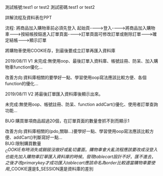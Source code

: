 測試帳號:test1 or test2
測試密碼:test1 or test2

詳解流程及資料表在PPT

流程:
將商品加入購物車前必須先登入
起始頁---->登入---->將商品加入購物車--->按結帳按鈕進入訂單頁面---->訂單頁面可修改訂單或刪除訂單--->確定結帳--->顯示訂單

將購物車使用COOKIE存，到最後要成立訂單再匯入資料庫


2019/08/11 V1
未完成:無使用oop、最後訂單入資料庫、帳號註冊、防呆、加入購物車function優化...

改善方向:資料庫相關的要學好一點、學習使用oop寫法應該比較方便、各個function的優化...

2019/08/11 V2
將最後訂單匯入資料庫後顯示出來。

未完成:無使用oop、帳號註冊、防呆、function addCart()優化、使用者訂單查詢功能...  

BUG:購買單項商品超過20個，在訂單頁面的數量會抓不到而顯示1

改善方向:資料庫相關的(pdo,關聯...)要學好一點、學習使用oop寫法應該比較方便、addCart()判斷寫好一點...    
BUG:限制購買數量               
$_COOKIE有時消失或銷毀沒做好或亂切畫面，購物車會大亂                 
流程應該要改成沒登入也能先加入購物車               
訂單匯入資料庫的時候，發現table cart設計不好，匯不進去，之後才改primary key才成功匯入                   
table cart應該命名為order比較適當                  
購物車要使用$_COOKIE還是$_SESSION還是資料庫的差別              








        
